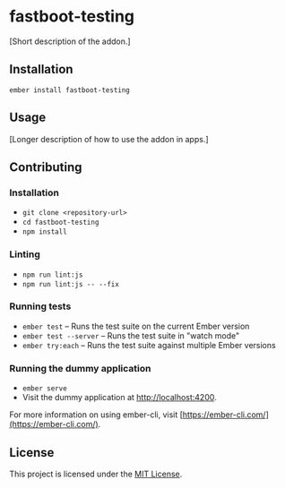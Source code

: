 fastboot-testing
==============================================================================

[Short description of the addon.]

Installation
------------------------------------------------------------------------------

```
ember install fastboot-testing
```


Usage
------------------------------------------------------------------------------

[Longer description of how to use the addon in apps.]


Contributing
------------------------------------------------------------------------------

### Installation

* `git clone <repository-url>`
* `cd fastboot-testing`
* `npm install`

### Linting

* `npm run lint:js`
* `npm run lint:js -- --fix`

### Running tests

* `ember test` – Runs the test suite on the current Ember version
* `ember test --server` – Runs the test suite in "watch mode"
* `ember try:each` – Runs the test suite against multiple Ember versions

### Running the dummy application

* `ember serve`
* Visit the dummy application at [http://localhost:4200](http://localhost:4200).

For more information on using ember-cli, visit [https://ember-cli.com/](https://ember-cli.com/).

License
------------------------------------------------------------------------------

This project is licensed under the [MIT License](LICENSE.md).
